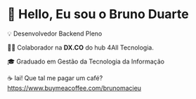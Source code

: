 # 👋 Hello, Eu sou o Bruno Duarte

💡 Desenvolvedor Backend Pleno

👨‍🚀 Colaborador na **DX.CO** do hub 4All Tecnologia.

🎓 Graduado em Gestão da Tecnologia da Informação

<!-- ### ✔ Github Stats
![Profile Stats](https://github-readme-stats.vercel.app/api?username=brduarte&show_icons=true)
-->

☕ Iai! Que tal me pagar um café?
https://www.buymeacoffee.com/brunomacieu
